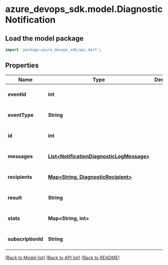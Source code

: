 # azure_devops_sdk.model.DiagnosticNotification

## Load the model package
```dart
import 'package:azure_devops_sdk/api.dart';
```

## Properties
Name | Type | Description | Notes
------------ | ------------- | ------------- | -------------
**eventId** | **int** |  | [optional] [default to null]
**eventType** | **String** |  | [optional] [default to null]
**id** | **int** |  | [optional] [default to null]
**messages** | [**List&lt;NotificationDiagnosticLogMessage&gt;**](NotificationDiagnosticLogMessage.md) |  | [optional] [default to []]
**recipients** | [**Map&lt;String, DiagnosticRecipient&gt;**](DiagnosticRecipient.md) |  | [optional] [default to {}]
**result** | **String** |  | [optional] [default to null]
**stats** | **Map&lt;String, int&gt;** |  | [optional] [default to {}]
**subscriptionId** | **String** |  | [optional] [default to null]

[[Back to Model list]](../README.md#documentation-for-models) [[Back to API list]](../README.md#documentation-for-api-endpoints) [[Back to README]](../README.md)


